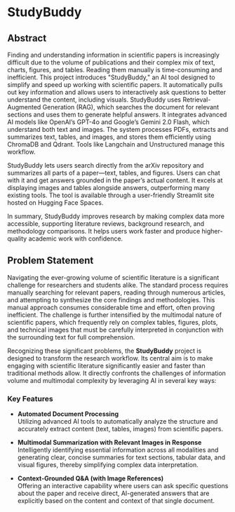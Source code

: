 # StudyBuddy

## Abstract

Finding and understanding information in scientific papers is increasingly difficult due to the volume of publications and their complex mix of text, charts, figures, and tables. Reading them manually is time-consuming and inefficient. This project introduces "StudyBuddy," an AI tool designed to simplify and speed up working with scientific papers. It automatically pulls out key information and allows users to interactively ask questions to better understand the content, including visuals.
StudyBuddy uses Retrieval-Augmented Generation (RAG), which searches the document for relevant sections and uses them to generate helpful answers. It integrates advanced AI models like OpenAI’s GPT-4o and Google’s Gemini 2.0 Flash, which understand both text and images. The system processes PDFs, extracts and summarizes text, tables, and images, and stores them efficiently using ChromaDB and Qdrant. Tools like Langchain and Unstructured manage this workflow.

StudyBuddy lets users search directly from the arXiv repository and summarizes all parts of a paper—text, tables, and figures. Users can chat with it and get answers grounded in the paper’s actual content. It excels at displaying images and tables alongside answers, outperforming many existing tools. The tool is available through a user-friendly Streamlit site hosted on Hugging Face Spaces. 

In summary, StudyBuddy improves research by making complex data more accessible, supporting literature reviews, background research, and methodology comparisons. It helps users work faster and produce higher-quality academic work with confidence.

## Problem Statement

Navigating the ever-growing volume of scientific literature is a significant challenge for researchers and students alike. The standard process requires manually searching for relevant papers, reading through numerous articles, and attempting to synthesize the core findings and methodologies. This manual approach consumes considerable time and effort, often proving inefficient. The challenge is further intensified by the multimodal nature of scientific papers, which frequently rely on complex tables, figures, plots, and technical images that must be carefully interpreted in conjunction with the surrounding text for full comprehension.

Recognizing these significant problems, the **StudyBuddy** project is designed to transform the research workflow. Its central aim is to make engaging with scientific literature significantly easier and faster than traditional methods allow. It directly confronts the challenges of information volume and multimodal complexity by leveraging AI in several key ways:

### Key Features

- **Automated Document Processing**  
  Utilizing advanced AI tools to automatically analyze the structure and accurately extract content (text, tables, images) from scientific papers.

- **Multimodal Summarization with Relevant Images in Response**  
  Intelligently identifying essential information across all modalities and generating clear, concise summaries for text sections, tabular data, and visual figures, thereby simplifying complex data interpretation.

- **Context-Grounded Q&A (with Image References)**  
  Offering an interactive capability where users can ask specific questions about the paper and receive direct, AI-generated answers that are explicitly based on the content and context of that single document.

